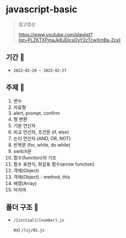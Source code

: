 # javascript-basic

> 참고영상
>
> https://www.youtube.com/playlist?list=PLZKTXPmaJk8JDicsOyY2cTcwXmBa-ZceI



## 기간 :calendar:

- `2022-02-20 ~ 2022-02-27`



## 주제 :jack_o_lantern:

1. 변수
2. 자료형
3. alert, prompt, confirm
4. 형 변환
5. 기본 연산자
6. 비교 연산자, 조건문 (if, else)
7. 논리 연산자 (AND, OR, NOT)
8. 반복문 (for, while, do while)
9. switch문
10. 함수(function)의 기초
11. 함수 표현식, 화살표 함수(arrow function)
12. 객체(Object)
13. 객체(Object) - method, this
14. 배열(Array)
15. 마치며



## 폴더 구조 :file_folder:

- `/[initial]/[number].js`

  ex) `/lsj/01.js`

